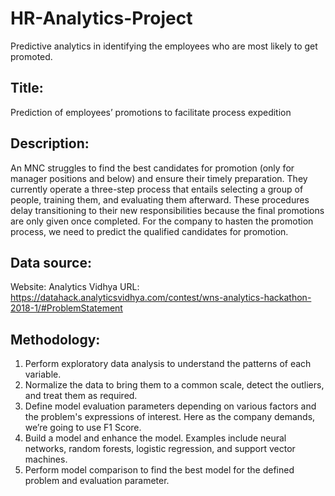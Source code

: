 # HR-Analytics-Project
Predictive analytics in identifying the employees who are most likely to get promoted.

## Title:
Prediction of employees’ promotions to facilitate process expedition

## Description:
An MNC struggles to find the best candidates for promotion (only for manager positions
and below) and ensure their timely preparation. They currently operate a three-step process
that entails selecting a group of people, training them, and evaluating them afterward.
These procedures delay transitioning to their new responsibilities because the
final promotions are only given once completed. For the company to hasten
the promotion process, we need to predict the qualified candidates for promotion.

## Data source:
Website: Analytics Vidhya
URL: https://datahack.analyticsvidhya.com/contest/wns-analytics-hackathon-2018-1/#ProblemStatement

## Methodology:
1. Perform exploratory data analysis to understand the patterns of each variable.
2. Normalize the data to bring them to a common scale, detect the outliers, and treat
them as required.
3. Define model evaluation parameters depending on various factors and the
problem's expressions of interest. Here as the company demands, we’re going to
use F1 Score.
4. Build a model and enhance the model. Examples include neural networks, random
forests, logistic regression, and support vector machines.
5. Perform model comparison to find the best model for the defined problem and
evaluation parameter.
